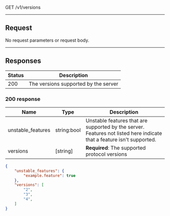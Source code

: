 GET /v1/versions

---

## Request

No request parameters or request body.

---

## Responses

|Status|Description|
|-|-|
|200|The versions supported by the server|

### 200 response

|Name|Type|Description|
|-|-|-|
|unstable_features|string:bool|Unstable features that are supported by the server. Features not listed here indicate that a feature isn't supported.|
|versions|[string]|**Required**: The supported protocol versions

```json
{
    "unstable_features": {
        "example.feature": true
    },
    "versions": [
        "2",
        "3",
        "4",
    ]
}
```